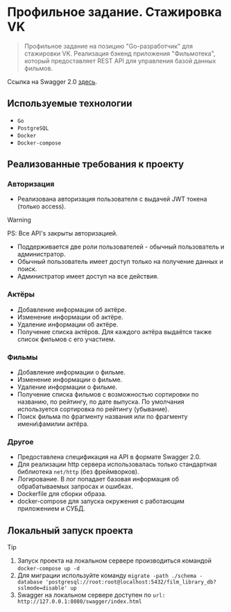 # Профильное задание. Стажировка VK
>Профильное задание на позицию "Go-разработчик" для стажировки VK.
Реализация бэкенд приложения "Фильмотека", который предоставляет REST API для управления базой данных фильмов.

Ссылка на Swagger 2.0 [здесь](https://t-app.ru/swagger/index.html).

## Используемые технологии
* `Go`
* `PostgreSQL`
* `Docker`
* `Docker-compose`

## Реализованные требования к проекту
### Авторизация
* Реализована авторизация пользователя с выдачей JWT токена (только access).
> [!WARNING] 
> PS: Все API's закрыты авторизацией. 
> * Поддерживается две роли пользователей - обычный пользователь и администратор.
> * Обычный пользователь имеет доступ только на получение данных и поиск.
> * Администратор имеет доступ на все действия.
 

### Актёры
* Добавление информации об актёре.
* Изменение информации об актёре.
* Удаление информации об актёре.
* Получение списка актёров. Для каждого актёра выдаётся также список фильмов с его участием.

### Фильмы
* Добавление информации о фильме.
* Изменение информации о фильме.
* Удаление информации о фильме.
* Получение списка фильмов с возможностью сортировки по названию, по рейтингу, по дате выпуска. По умолчания используется сортировка по рейтингу (убывание).
* Поиск фильма по фрагменту названия или по фрагменту имени\фамилии актёра.

### Другое
* Предоставлена спецификация на API в формате Swagger 2.0.
* Для реализации http сервера использовалась только стандартная библиотека `net/http` (без фреймворков).
* Логирование. В лог попадает базовая информация об обрабатываемых запросах и ошибках.
* Dockerfile для сборки образа.
* docker-compose для запуска окружения с работающим приложением и СУБД.

## Локальный запуск проекта
> [!TIP]
> 1. Запуск проекта на локальном сервере производиться командой `docker-compose up -d`
> 2. Для миграции используйте команду `migrate -path ./schema -database 'postgresql://root:root@localhost:5432/film_library_db?sslmode=disable' up`
> 3. Swagger на локальном сервере доступен по `url: http://127.0.0.1:8080/swagger/index.html`
